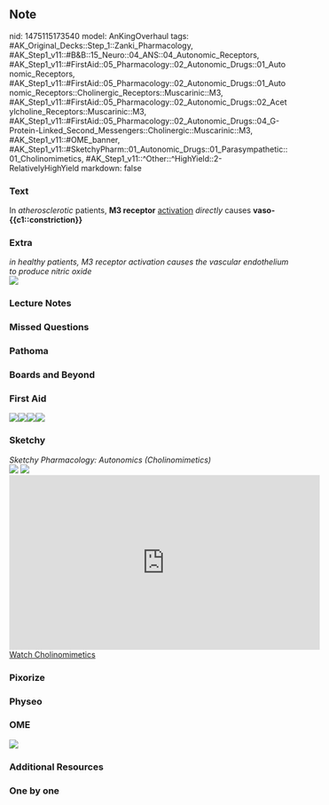 ## Note
nid: 1475115173540
model: AnKingOverhaul
tags: #AK_Original_Decks::Step_1::Zanki_Pharmacology, #AK_Step1_v11::#B&B::15_Neuro::04_ANS::04_Autonomic_Receptors, #AK_Step1_v11::#FirstAid::05_Pharmacology::02_Autonomic_Drugs::01_Autonomic_Receptors, #AK_Step1_v11::#FirstAid::05_Pharmacology::02_Autonomic_Drugs::01_Autonomic_Receptors::Cholinergic_Receptors::Muscarinic::M3, #AK_Step1_v11::#FirstAid::05_Pharmacology::02_Autonomic_Drugs::02_Acetylcholine_Receptors::Muscarinic::M3, #AK_Step1_v11::#FirstAid::05_Pharmacology::02_Autonomic_Drugs::04_G-Protein-Linked_Second_Messengers::Cholinergic::Muscarinic::M3, #AK_Step1_v11::#OME_banner, #AK_Step1_v11::#SketchyPharm::01_Autonomic_Drugs::01_Parasympathetic::01_Cholinomimetics, #AK_Step1_v11::^Other::^HighYield::2-RelativelyHighYield
markdown: false

### Text
<div>
  In <i>atherosclerotic</i> patients, <b>M3 receptor</b>
  <u>activation</u> <i>directly</i> causes
  <b>vaso-{{c1::constriction}}</b>
</div>

### Extra
<div>
  <i>in healthy patients, M3 receptor activation causes the
  vascular endothelium to produce nitric oxide</i>
</div><img src="paste-496953485951468.jpg">

### Lecture Notes


### Missed Questions


### Pathoma


### Boards and Beyond


### First Aid
<img src="paste-592602407632899.jpg"><img src=
"paste-141334488809475.jpg"><img src=
"paste-53588306952195.jpg"><img src="paste-54949811585027.jpg">

### Sketchy
<div>
  <i>Sketchy Pharmacology: Autonomics (Cholinomimetics)</i>
</div><img src=
"Screen%20Shot%202019-09-05%20at%205.30.56%20PM.png"> <img src=
"Screen%20Shot%202019-09-23%20at%209.14.34%20AM.png">
<div>
  <iframe width="560" height="315" src=
  "https://www.youtube.com/embed/8Dv3zZbDvig" frameborder="0"
  allow="accelerometer; autoplay; encrypted-media; gyroscope; picture-in-picture"
  allowfullscreen></iframe>
</div><a href=
"https://dashboard.sketchy.com/study/medical/courses/medical-pharmacology/units/medical-pharmacology-autonomic-drugs/videos/medical-pharmacology-autonomic-drugs-parasympathetic-cholinomimetics?utm_source=anki&utm_medium=partnership&utm_campaign=february_update&utm_content=medical">Watch
Cholinomimetics</a>

### Pixorize


### Physeo


### OME
<div class="ome-widget">
  <a href="https://onlinemeded.org?ref=anki"><img src=
  "_OME_AnkiFlashcards_General_4.png"></a>
</div>

### Additional Resources


### One by one

